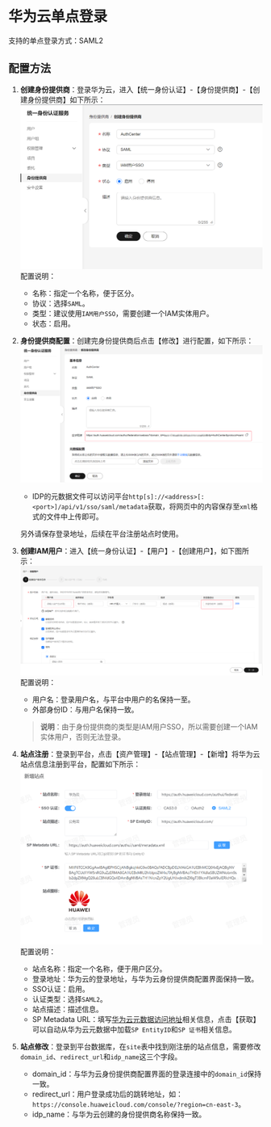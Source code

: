 # 华为云单点登录
支持的单点登录方式：SAML2
## 配置方法
1. **创建身份提供商**：登录华为云，进入【统一身份认证】-【身份提供商】-【创建身份提供商】如下所示：
![img.png](img/huawei-create-idp.jpg)
配置说明：
   * 名称：指定一个名称，便于区分。
   * 协议：选择`SAML`。
   * 类型：建议使用`IAM用户SSO`，需要创建一个IAM实体用户。
   * 状态：启用。
2. **身份提供商配置**：创建完身份提供商后点击【修改】进行配置，如下所示：
![img.png](img/huawei-idp-config.jpg)
   * IDP的元数据文件可以访问平台`http[s]://<address>[:<port>]/api/v1/sso/saml/metadata`获取，将网页中的内容保存至`xml`格式的文件中上传即可。  

   另外请保存登录地址，后续在平台注册站点时使用。
3. **创建IAM用户**：进入【统一身份认证】-【用户】-【创建用户】，如下图所示：
![img.png](img/huawei-create-user.jpg)
配置说明：
   * 用户名：登录用户名，与平台中用户的名保持一至。
   * 外部身份ID：与用户名保持一致。  

   > **说明**：由于身份提供商的类型是IAM用户SSO，所以需要创建一个IAM实体用户，否则无法登录。

4. **站点注册**：登录到平台，点击【资产管理】-【站点管理】-【新增】将华为云站点信息注册到平台，配置如下所示：
![img.png](img/huawei-site.jpg)
配置说明：
   * 站点名称：指定一个名称，便于用户区分。
   * 登录地址：华为云的登录地址，与华为云身份提供商配置界面保持一致。
   * SSO认证：启用。
   * 认证类型：选择`SAML2`。
   * 站点描述：描述信息。
   * SP Metadata URL：填写[华为云元数据访问地址](https://auth.huaweicloud.com/authui/saml/metadata.xml "华为云元数据访问地址")相关信息，点击【获取】可以自动从华为云元数据中加载`SP EntityID`和`SP 证书`相关信息。
5. **站点修改**：登录到平台数据库，在`site`表中找到刚注册的站点信息，需要修改`domain_id`、`redirect_url`和`idp_name`这三个字段。
   * domain_id：与华为云身份提供商配置界面的登录连接中的`domain_id`保持一致。
   * redirect_url：用户登录成功后的跳转地址，如：`https://console.huaweicloud.com/console/?region=cn-east-3`。
   * idp_name：与华为云创建的身份提供商名称保持一致。